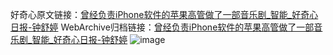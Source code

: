 好奇心原文链接：[曾经负责iPhone软件的苹果高管做了一部音乐剧_智能_好奇心日报-钟舒婷](https://www.qdaily.com/articles/9464.html)
WebArchive归档链接：[曾经负责iPhone软件的苹果高管做了一部音乐剧_智能_好奇心日报-钟舒婷](http://web.archive.org/web/20190623154306/https://www.qdaily.com/articles/9464.html)
![image](http://ww3.sinaimg.cn/large/007d5XDply1g3vfagx1cej30u03f64qp)